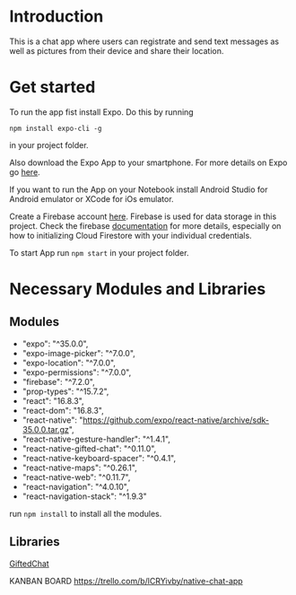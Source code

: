 # Introduction
This is a chat app where users can registrate and send text messages as well as
 pictures from their device and share their location.


# Get started
To run the app fist install Expo. Do this by running

`npm install expo-cli -g`

in your project folder.

Also download the Expo App to your smartphone. For more details on Expo go [here](https://expo.io).


If you want to run the App on your Notebook install Android Studio for Android emulator or XCode for iOs emulator.

Create a Firebase account [here](https://firebase.google.com). Firebase is used for data storage in this project. Check the firebase [documentation](https://firebase.google.com/docs) for more details, especially on how to initializing Cloud Firestore with your individual credentials.

To start App run `npm start` in your project folder.


# Necessary Modules and Libraries

## Modules
* "expo": "^35.0.0",
* "expo-image-picker": "^7.0.0",
* "expo-location": "^7.0.0",
* "expo-permissions": "^7.0.0",
* "firebase": "^7.2.0",
* "prop-types": "^15.7.2",
* "react": "16.8.3",
* "react-dom": "16.8.3",
* "react-native": "https://github.com/expo/react-native/archive/sdk-35.0.0.tar.gz",
* "react-native-gesture-handler": "^1.4.1",
* "react-native-gifted-chat": "^0.11.0",
* "react-native-keyboard-spacer": "^0.4.1",
* "react-native-maps": "^0.26.1",
* "react-native-web": "^0.11.7",
* "react-navigation": "^4.0.10",
* "react-navigation-stack": "^1.9.3"

run `npm install` to install all the modules.

## Libraries
[GiftedChat](https://github.com/FaridSafi/react-native-gifted-chat)

KANBAN BOARD 
https://trello.com/b/lCRYivby/native-chat-app